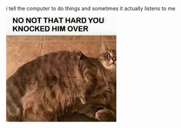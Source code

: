 i tell the computer to do things and sometimes it actually listens to me
<!--START_SECTION:update_image-->
<img src=https://raw.githubusercontent.com/sneakykestrel/sneakykestrel/main/.github/images/touch-the-kitty-2.png height="" width="300" align=left alt=kitty />
<!--END_SECTION:update_image-->

